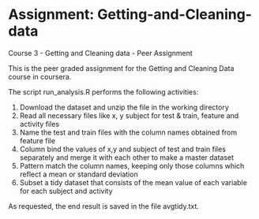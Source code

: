 # Assignment: Getting-and-Cleaning-data
Course 3 - Getting and Cleaning data - Peer Assignment

This is the peer graded assignment for the Getting and Cleaning Data course in coursera. 

The script run_analysis.R performs the following activities:

1. Download the dataset and unzip the file in the working directory
2. Read all necessary files like x, y subject for test & train, feature and activity files
3. Name the test and train files with the column names obtained from feature file
4. Column bind the values of x,y and subject of test and train files separately and merge it with each other to make a master dataset
5. Pattern match the column names, keeping only those columns which reflect a mean or standard deviation
6. Subset a tidy dataset that consists of the mean value of each variable for each subject and activity

As requested, the end result is saved in the file avgtidy.txt.